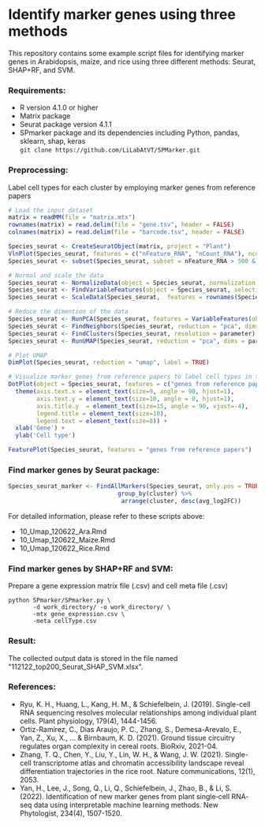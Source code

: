 # Identify marker genes using three methods

This repository contains some example script files for identifying marker genes in Arabidopsis, maize, and rice using three different methods: Seurat, SHAP+RF, and SVM.

### Requirements: 
* R version 4.1.0 or higher </br>
* Matrix package </br>    
* Seurat package version 4.1.1 </br>
* SPmarker package and its dependencies including Python, pandas, sklearn, shap, keras </br>
`git clone https://github.com/LiLabAtVT/SPMarker.git`

### Preprocessing:
Label cell types for each cluster by employing marker genes from reference papers
```R
# Load the input dataset
matrix = readMM(file = "matrix.mtx")
rownames(matrix) = read.delim(file = "gene.tsv", header = FALSE)
colnames(matrix) = read.delim(file = "barcode.tsv", header = FALSE)

Species_seurat <- CreateSeuratObject(matrix, project = "Plant")
VlnPlot(Species_seurat, features = c("nFeature_RNA", "nCount_RNA"), ncol = 2) # quality control based on these plots
Species_seurat <- subset(Species_seurat, subset = nFeature_RNA > 500 & nFeature_RNA < 6000 & nCount_RNA > 500 & nCount_RNA < 40000)

# Normal and scale the data
Species_seurat <- NormalizeData(object = Species_seurat, normalization.method = "LogNormalize")
Species_seurat <- FindVariableFeatures(object = Species_seurat, selection.method = "vst")
Species_seurat <- ScaleData(Species_seurat,  features = rownames(Species_seurat))

# Reduce the dimention of the data
Species_seurat <- RunPCA(Species_seurat, features = VariableFeatures(object = Species_seurat) ,verbose = FALSE)
Species_seurat <- FindNeighbors(Species_seurat, reduction = "pca", dims = parameter) 
Species_seurat <- FindClusters(Species_seurat, resolution = parameter) 
Species_seurat <- RunUMAP(Species_seurat, reduction = "pca", dims = parameter) 

# Plot UMAP
DimPlot(Species_seurat, reduction = "umap", label = TRUE)

# Visualize marker genes from reference papers to label cell types in the input dataset
DotPlot(object = Species_seurat, features = c("genes from reference papers"), cols = "RdYlBu",  col.min= -2, col.max = 2, dot.scale = 4) + 
  theme(axis.text.x = element_text(size=9, angle = 90, hjust=1), 
        axis.text.y = element_text(size=10, angle = 0, hjust=1), 
        axis.title.y  = element_text(size=15, angle = 90, vjust=-4),
        legend.title = element_text(size=10),
        legend.text = element_text(size=8)) + 
  xlab('Gene') +  
  ylab('Cell type')

FeaturePlot(Species_seurat, features = "genes from reference papers")
```

### Find marker genes by Seurat package:
```R
Species_seurat_marker <- FindAllMarkers(Species_seurat, only.pos = TRUE, min.pct = params, logfc.threshold = params) %>% 
                               group_by(cluster) %>% 
                                arrange(cluster, desc(avg_log2FC))
```
For detailed information, please refer to these scripts above:
* 10_Umap_120622_Ara.Rmd 
* 10_Umap_120622_Maize.Rmd
* 10_Umap_120622_Rice.Rmd

### Find marker genes by SHAP+RF and SVM:
Prepare a gene expression matrix file (.csv) and cell meta file (.csv) </br>
```
python SPmarker/SPmarker.py \ 
       -d work_directory/ -o work_directory/ \  
       -mtx gene_expression.csv \ 
       -meta cellType.csv
```

### Result:
The collected output data is stored in the file named "112122_top200_Seurat_SHAP_SVM.xlsx".

### References:
* Ryu, K. H., Huang, L., Kang, H. M., & Schiefelbein, J. (2019). Single-cell RNA sequencing resolves molecular relationships among individual plant cells. Plant physiology, 179(4), 1444-1456. </br>
* Ortiz-Ramírez, C., Dias Araujo, P. C., Zhang, S., Demesa-Arevalo, E., Yan, Z., Xu, X., ... & Birnbaum, K. D. (2021). Ground tissue circuitry regulates organ complexity in cereal roots. BioRxiv, 2021-04. </br>
* Zhang, T. Q., Chen, Y., Liu, Y., Lin, W. H., & Wang, J. W. (2021). Single-cell transcriptome atlas and chromatin accessibility landscape reveal differentiation trajectories in the rice root. Nature communications, 12(1), 2053. </br>
* Yan, H., Lee, J., Song, Q., Li, Q., Schiefelbein, J., Zhao, B., & Li, S. (2022). Identification of new marker genes from plant single‐cell RNA‐seq data using interpretable machine learning methods. New Phytologist, 234(4), 1507-1520.
